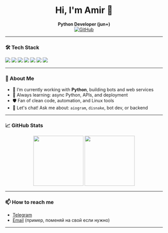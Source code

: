 <h1 align="center">Hi, I'm Amir 👋</h1>

<p align="center">
  <b>Python Developer (jun+)</b> <br/>
  <a href="https://github.com/Syatov" target="_blank">
    <img src="https://img.shields.io/github/followers/Syatov?label=Follow&style=social" alt="GitHub"/>
  </a>
</p>

---

### 🛠️ Tech Stack

<p align="left">
  <img src="https://img.shields.io/badge/-Python-3776AB?style=flat-square&logo=python&logoColor=white"/>
  <img src="https://img.shields.io/badge/-REST-005571?style=flat-square&logo=fastapi&logoColor=white"/>
  <img src="https://img.shields.io/badge/-Linux-FCC624?style=flat-square&logo=linux&logoColor=black"/>
  <img src="https://img.shields.io/badge/-Cloudflare-F38020?style=flat-square&logo=cloudflare&logoColor=white"/>
  <img src="https://img.shields.io/badge/-disnake-7289da?style=flat-square&logo=discord&logoColor=white"/>
  <img src="https://img.shields.io/badge/-aiogram-2CA5E0?style=flat-square&logo=telegram&logoColor=white"/>
  <img src="https://img.shields.io/badge/-MySQL-4479A1?style=flat-square&logo=mysql&logoColor=white"/>
</p>

---

### 🚀 About Me

- 🔭 I’m currently working with **Python**, building bots and web services
- 🌱 Always learning: async Python, APIs, and deployment
- 🛡️ Fan of clean code, automation, and Linux tools
- 💬 Let's chat! Ask me about: `aiogram`, `disnake`, bot dev, or backend

---

### 📈 GitHub Stats

<p align="center">
  <img src="https://github-readme-stats.vercel.app/api?username=Syatov&show_icons=true&theme=github_dark&hide=issues&count_private=true" height="160">
  <img src="https://github-readme-stats.vercel.app/api/top-langs/?username=Syatov&layout=compact&theme=github_dark" height="160">
</p>

---

### 📫 How to reach me

- [Telegram](https://t.me/Syatov)
- [Email](amir@syatov.ru) (пример, поменяй на свой если нужно)

---

<!--
Profile README generated by ChatGPT July 2025, inspired by proglib.io and best practices 🚀
-->
